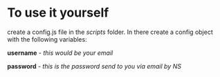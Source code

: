 # To use it yourself
create a config.js file in the _scripts_ folder. In there create a config object with the following variables:

**username** - _this would be your email_

**password** - _this is the password send to you via email by NS_
